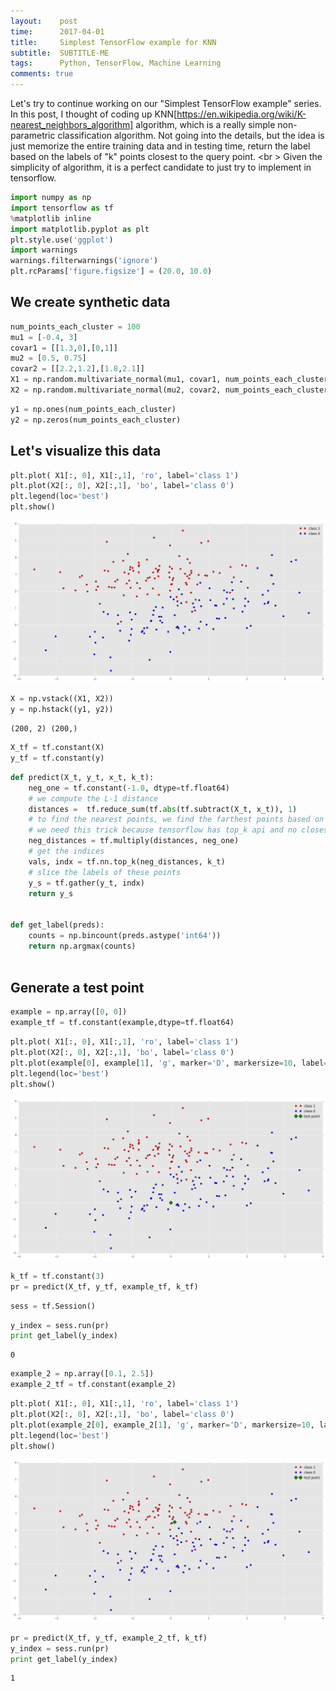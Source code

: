 ```yaml
---
layout:    post
time:      2017-04-01
title:     Simplest TensorFlow example for KNN
subtitle:  SUBTITLE-ME
tags:      Python, TensorFlow, Machine Learning
comments: true
---
```

Let's try to continue working on our "Simplest TensorFlow example" series. In this post, I thought of coding up KNN[https://en.wikipedia.org/wiki/K-nearest_neighbors_algorithm] algorithm, which is a really simple non-parametric classification algorithm. Not going into the details, but the idea is just memorize the entire training data and in testing time, return the label based on the labels of "k" points closest to the query point. <br \>
Given the simplicity of algorithm, it is a perfect candidate to just try to implement in tensorflow.

```python
import numpy as np
import tensorflow as tf
%matplotlib inline
import matplotlib.pyplot as plt
plt.style.use('ggplot')
import warnings
warnings.filterwarnings('ignore')
plt.rcParams['figure.figsize'] = (20.0, 10.0)
```

## We create synthetic data 


```python
num_points_each_cluster = 100
mu1 = [-0.4, 3]
covar1 = [[1.3,0],[0,1]]
mu2 = [0.5, 0.75]
covar2 = [[2.2,1.2],[1.8,2.1]]
X1 = np.random.multivariate_normal(mu1, covar1, num_points_each_cluster)
X2 = np.random.multivariate_normal(mu2, covar2, num_points_each_cluster)
```


```python
y1 = np.ones(num_points_each_cluster)
y2 = np.zeros(num_points_each_cluster)
```

## Let's visualize this data


```python
plt.plot( X1[:, 0], X1[:,1], 'ro', label='class 1')
plt.plot(X2[:, 0], X2[:,1], 'bo', label='class 0')
plt.legend(loc='best')
plt.show()
```


![png](https://github.com/ensemblearner/ensemblearner.github.io/blob/master/blog_images/tensor_flow_blog_images/knn_5_0.png)



```python
X = np.vstack((X1, X2))
y = np.hstack((y1, y2))

```

    (200, 2) (200,)



```python
X_tf = tf.constant(X)
y_tf = tf.constant(y)
```


```python
def predict(X_t, y_t, x_t, k_t):
    neg_one = tf.constant(-1.0, dtype=tf.float64)
    # we compute the L-1 distance
    distances =  tf.reduce_sum(tf.abs(tf.subtract(X_t, x_t)), 1)
    # to find the nearest points, we find the farthest points based on negative distances
    # we need this trick because tensorflow has top_k api and no closest_k or reverse=True api
    neg_distances = tf.multiply(distances, neg_one)
    # get the indices
    vals, indx = tf.nn.top_k(neg_distances, k_t)
    # slice the labels of these points
    y_s = tf.gather(y_t, indx)
    return y_s
    
    
def get_label(preds):
    counts = np.bincount(preds.astype('int64'))
    return np.argmax(counts)
    
```

## Generate a test point


```python
example = np.array([0, 0])
example_tf = tf.constant(example,dtype=tf.float64)

```


```python
plt.plot( X1[:, 0], X1[:,1], 'ro', label='class 1')
plt.plot(X2[:, 0], X2[:,1], 'bo', label='class 0')
plt.plot(example[0], example[1], 'g', marker='D', markersize=10, label='test point')
plt.legend(loc='best')
plt.show()
```


![png](https://github.com/ensemblearner/ensemblearner.github.io/blob/master/blog_images/tensor_flow_blog_images/knn_11_0.png)



```python
k_tf = tf.constant(3)
pr = predict(X_tf, y_tf, example_tf, k_tf)
```


```python
sess = tf.Session()
```


```python
y_index = sess.run(pr)
print get_label(y_index)
```

    0



```python
example_2 = np.array([0.1, 2.5])
example_2_tf = tf.constant(example_2)
```


```python
plt.plot( X1[:, 0], X1[:,1], 'ro', label='class 1')
plt.plot(X2[:, 0], X2[:,1], 'bo', label='class 0')
plt.plot(example_2[0], example_2[1], 'g', marker='D', markersize=10, label='test point')
plt.legend(loc='best')
plt.show()
```


![png](https://raw.githubusercontent.com/ensemblearner/ensemblearner.github.io/master/blog_images/tensor_flow_blog_images/knn_16_0.png)



```python
pr = predict(X_tf, y_tf, example_2_tf, k_tf)
y_index = sess.run(pr)
print get_label(y_index)
```

    1



```python

```

